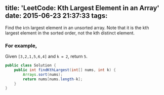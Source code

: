 title: 'LeetCode: Kth Largest Element in an Array'
date: 2015-06-23 21:37:33
tags:
---
Find the `kth` largest element in an unsorted array. Note that it is the kth largest element in the sorted order, not the kth distinct element.

### For example,
Given `[3,2,1,5,6,4]` and `k = 2`, return `5`.

```java
public class Solution {
    public int findKthLargest(int[] nums, int k) {
        Arrays.sort(nums);
        return nums[nums.length-k];
    }
}
```